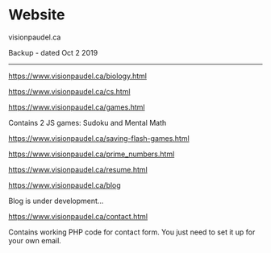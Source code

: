 # Website

visionpaudel.ca

Backup - dated Oct 2 2019

---

https://www.visionpaudel.ca/biology.html

https://www.visionpaudel.ca/cs.html

https://www.visionpaudel.ca/games.html

Contains 2 JS games:
Sudoku and
Mental Math

https://www.visionpaudel.ca/saving-flash-games.html

https://www.visionpaudel.ca/prime_numbers.html

https://www.visionpaudel.ca/resume.html

https://www.visionpaudel.ca/blog

Blog is under development...

https://www.visionpaudel.ca/contact.html

Contains working PHP code for contact form.
You just need to set it up for your own email.
